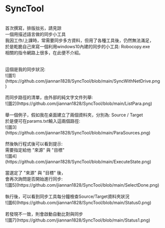 # SyncTool
 <br>
首次撰寫，排版拙劣，請見諒
 <br>
一個用描述語言做的同步小工具 <br>
我因工作/上課時，常需要同步多方資料，但用了各種工具後，仍然無法滿足，<br>
於是乾脆自己來寫一個利用windows10內建的同步的小工具: Robocopy.exe <br>
相關的指令網路上很多，在此便不介紹。 <br>
 <br> <br>
這個是我的同步狀況: <br>
![圖1](https://github.com/jiannan1828/SyncTool/blob/main/SyncWithNetDrive.png)
 <br> <br>
而同步路徑的清單，由外部的純文字文件列舉: <br>
![圖2](https://github.com/jiannan1828/SyncTool/blob/main/ListPara.png)
 <br> <br>
舉一個例子，假如我在桌面建立了兩個資料夾，分別為: Source / Target <br>
於是便可在params.txt輸入這兩個路徑: <br>
![圖3](https://github.com/jiannan1828/SyncTool/blob/main/ParaSources.png)
 <br> <br>
然後執行程式後可以看到提示: <br>
需要指定給他 "來源" 與 "目標" <br>
![圖4](https://github.com/jiannan1828/SyncTool/blob/main/ExecuteState.png)
 <br> <br>
當選定了 "來源" 與 "目標" 後， <br>
會再次詢問是否開始進行同步: <br>
![圖5](https://github.com/jiannan1828/SyncTool/blob/main/SelectDone.png)
 <br> <br>
執行後，可以看到同步工具每分鐘檢查Source/Target資料夾狀況 <br>
![圖6](https://github.com/jiannan1828/SyncTool/blob/main/Status0.png)
 <br> <br>
若發現不一致，則會啟動自動比對與同步 <br>
![圖7](https://github.com/jiannan1828/SyncTool/blob/main/Status1.png)
 <br> <br>


